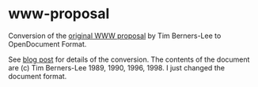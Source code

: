 # www-proposal

Conversion of the [original WWW proposal](https://www.w3.org/History/1989/proposal.html) by Tim Berners-Lee to OpenDocument Format.

See [blog post](https://blog.jgc.org/2024/02/the-original-www-proposal-is-word-for.html) for details of the conversion. The contents of the document are (c) Tim Berners-Lee 1989, 1990, 1996, 1998. I just changed the document format.
